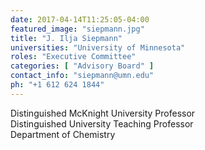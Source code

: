 ```yaml
---
date: 2017-04-14T11:25:05-04:00
featured_image: "siepmann.jpg"
title: "J. Ilja Siepmann"
universities: "University of Minnesota"
roles: "Executive Committee"
categories: [ "Advisory Board" ]
contact_info: "siepmann@umn.edu"
ph: "+1 612 624 1844"
---
```


Distinguished McKnight University Professor\
Distinguished University Teaching Professor\
Department of Chemistry




